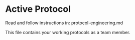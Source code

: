 # Active Protocol

Read and follow instructions in: protocol-engineering.md

This file contains your working protocols as a team member.